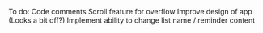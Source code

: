 To do:
Code comments
Scroll feature for overflow
Improve design of app (Looks a bit off?)
Implement ability to change list name / reminder content
